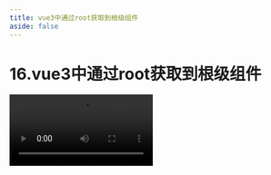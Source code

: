 ```yaml
---
title: vue3中通过root获取到根级组件
aside: false
---
```


# 16.vue3中通过root获取到根级组件

<video autoplay src="http://qn.chinavanes.com/interview/vue-interview/16.vue3中通过root获取到根级组件.mp4" controls controlsList="nodownload" width="50%"/>

